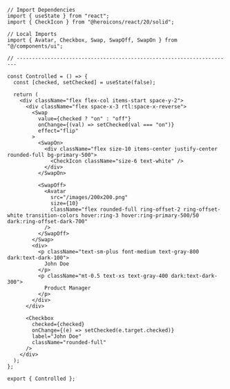 ﻿```tsx
// Import Dependencies
import { useState } from "react";
import { CheckIcon } from "@heroicons/react/20/solid";

// Local Imports
import { Avatar, Checkbox, Swap, SwapOff, SwapOn } from "@/components/ui";

// ----------------------------------------------------------------------

const Controlled = () => {
  const [checked, setChecked] = useState(false);

  return (
    <div className="flex flex-col items-start space-y-2">
      <div className="flex space-x-3 rtl:space-x-reverse">
        <Swap
          value={checked ? "on" : "off"}
          onChange={(val) => setChecked(val === "on")}
          effect="flip"
        >
          <SwapOn>
            <div className="flex size-10 items-center justify-center rounded-full bg-primary-500">
              <CheckIcon className="size-6 text-white" />
            </div>
          </SwapOn>

          <SwapOff>
            <Avatar
              src="/images/200x200.png"
              size={10}
              className="flex rounded-full ring-offset-2 ring-offset-white transition-colors hover:ring-3 hover:ring-primary-500/50 dark:ring-offset-dark-700"
            />
          </SwapOff>
        </Swap>
        <div>
          <p className="text-sm-plus font-medium text-gray-800 dark:text-dark-100">
            John Doe
          </p>
          <p className="mt-0.5 text-xs text-gray-400 dark:text-dark-300">
            Product Manager
          </p>
        </div>
      </div>

      <Checkbox
        checked={checked}
        onChange={(e) => setChecked(e.target.checked)}
        label="John Doe"
        className="rounded-full"
      />
    </div>
  );
};

export { Controlled };

```
